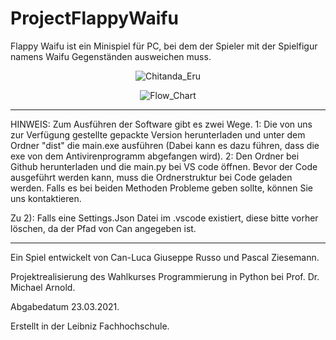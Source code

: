 # ProjectFlappyWaifu

Flappy Waifu ist ein Minispiel für PC, bei dem der Spieler mit der Spielfigur namens Waifu Gegenständen ausweichen muss.

<p align="center">
  <img align="center" src="https://user-images.githubusercontent.com/68156445/111909755-d5980200-8a5e-11eb-94b4-6da2fbc27ae3.png" alt = "Chitanda_Eru">
</p>


<p align="center">
  <img align="center" src="https://user-images.githubusercontent.com/68156445/111909780-e6e10e80-8a5e-11eb-894e-c4e1c48cd2ad.png" alt = "Flow_Chart">
</p>


-------------------------------------------------

HINWEIS: Zum Ausführen der Software gibt es zwei Wege. 1: Die von uns  zur Verfügung gestellte gepackte Version herunterladen und unter dem Ordner "dist" die main.exe ausführen (Dabei kann es dazu führen, dass die exe von dem Antivirenprogramm abgefangen wird). 2: Den Ordner bei Github herunterladen und die main.py bei VS code öffnen. Bevor der Code ausgeführt werden kann, muss die Ordnerstruktur bei Code geladen werden. Falls es bei beiden Methoden Probleme geben sollte, können Sie uns kontaktieren.

Zu 2): Falls eine Settings.Json Datei im .vscode existiert, diese bitte vorher löschen, da der Pfad von Can angegeben ist.

-------------------------------------------------

Ein Spiel entwickelt von Can-Luca Giuseppe Russo und Pascal Ziesemann.

Projektrealisierung des Wahlkurses Programmierung in Python bei Prof. Dr. Michael Arnold.

Abgabedatum 23.03.2021.

Erstellt in der Leibniz Fachhochschule.
